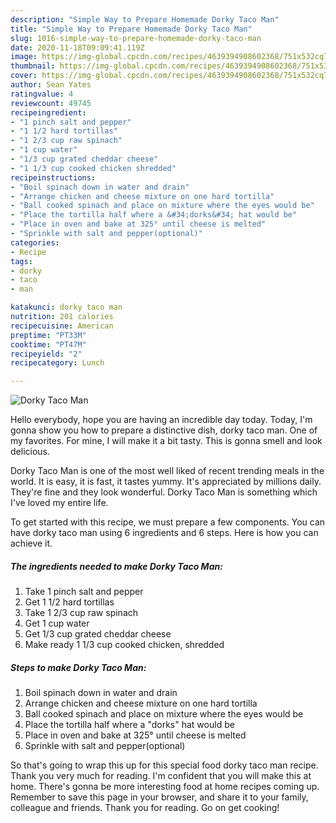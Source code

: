 ```yaml
---
description: "Simple Way to Prepare Homemade Dorky Taco Man"
title: "Simple Way to Prepare Homemade Dorky Taco Man"
slug: 1016-simple-way-to-prepare-homemade-dorky-taco-man
date: 2020-11-18T09:09:41.119Z
image: https://img-global.cpcdn.com/recipes/4639394908602368/751x532cq70/dorky-taco-man-recipe-main-photo.jpg
thumbnail: https://img-global.cpcdn.com/recipes/4639394908602368/751x532cq70/dorky-taco-man-recipe-main-photo.jpg
cover: https://img-global.cpcdn.com/recipes/4639394908602368/751x532cq70/dorky-taco-man-recipe-main-photo.jpg
author: Sean Yates
ratingvalue: 4
reviewcount: 49745
recipeingredient:
- "1 pinch salt and pepper"
- "1 1/2 hard tortillas"
- "1 2/3 cup raw spinach"
- "1 cup water"
- "1/3 cup grated cheddar cheese"
- "1 1/3 cup cooked chicken shredded"
recipeinstructions:
- "Boil spinach down in water and drain"
- "Arrange chicken and cheese mixture on one hard tortilla"
- "Ball cooked spinach and place on mixture where the eyes would be"
- "Place the tortilla half where a &#34;dorks&#34; hat would be"
- "Place in oven and bake at 325° until cheese is melted"
- "Sprinkle with salt and pepper(optional)"
categories:
- Recipe
tags:
- dorky
- taco
- man

katakunci: dorky taco man 
nutrition: 201 calories
recipecuisine: American
preptime: "PT33M"
cooktime: "PT47M"
recipeyield: "2"
recipecategory: Lunch

---
```



![Dorky Taco Man](https://img-global.cpcdn.com/recipes/4639394908602368/751x532cq70/dorky-taco-man-recipe-main-photo.jpg)

Hello everybody, hope you are having an incredible day today. Today, I'm gonna show you how to prepare a distinctive dish, dorky taco man. One of my favorites. For mine, I will make it a bit tasty. This is gonna smell and look delicious.



Dorky Taco Man is one of the most well liked of recent trending meals in the world. It is easy, it is fast, it tastes yummy. It's appreciated by millions daily. They're fine and they look wonderful. Dorky Taco Man is something which I've loved my entire life.


To get started with this recipe, we must prepare a few components. You can have dorky taco man using 6 ingredients and 6 steps. Here is how you can achieve it.

<!--inarticleads1-->

##### The ingredients needed to make Dorky Taco Man:

1. Take 1 pinch salt and pepper
1. Get 1 1/2 hard tortillas
1. Take 1 2/3 cup raw spinach
1. Get 1 cup water
1. Get 1/3 cup grated cheddar cheese
1. Make ready 1 1/3 cup cooked chicken, shredded




<!--inarticleads2-->

##### Steps to make Dorky Taco Man:

1. Boil spinach down in water and drain
1. Arrange chicken and cheese mixture on one hard tortilla
1. Ball cooked spinach and place on mixture where the eyes would be
1. Place the tortilla half where a &#34;dorks&#34; hat would be
1. Place in oven and bake at 325° until cheese is melted
1. Sprinkle with salt and pepper(optional)




So that's going to wrap this up for this special food dorky taco man recipe. Thank you very much for reading. I'm confident that you will make this at home. There's gonna be more interesting food at home recipes coming up. Remember to save this page in your browser, and share it to your family, colleague and friends. Thank you for reading. Go on get cooking!
